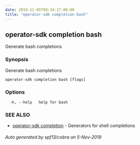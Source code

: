 ```yaml
---
date: 2019-11-05T08:34:17-08:00
title: "operator-sdk completion bash"
---
```

## operator-sdk completion bash

Generate bash completions

### Synopsis

Generate bash completions

```
operator-sdk completion bash [flags]
```

### Options

```
  -h, --help   help for bash
```

### SEE ALSO

* [operator-sdk completion](operator-sdk_completion)	 - Generators for shell completions

###### Auto generated by spf13/cobra on 5-Nov-2019
